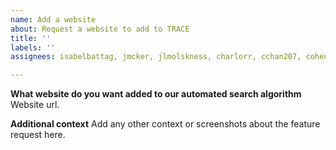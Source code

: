 ```yaml
---
name: Add a website
about: Request a website to add to TRACE
title: ''
labels: ''
assignees: isabelbattag, jmcker, jlmolskness, charlorr, cchan207, cohenchris

---
```


**What website do you want added to our automated search algorithm**
Website url.

**Additional context**
Add any other context or screenshots about the feature request here.
